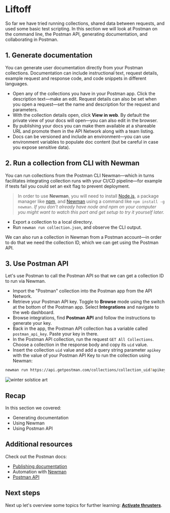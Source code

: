 # Liftoff

So far we have tried running collections, shared data between requests, and used some basic test scripting. In this section we will look at Postman on the command line, the Postman API, generating documentation, and collaborating in Postman.

## 1. Generate documentation

You can generate user documentation directly from your Postman collections. Documentation can include instructional text, request details, example request and response code, and code snippets in different languages.

* Open any of the collections you have in your Postman app. Click the description text—make an edit. Request details can also be set when you open a request—set the name and description for the request and parameters.
* With the collection details open, click __View in web__. By default the private view of your docs will open—you can also edit in the browser.
* By publishing your docs you can make them available at a shareable URL and promote them in the API Network along with a team listing.
* Docs can be versioned and include an environment—you can use environment variables to populate doc content (but be careful in case you expose sensitive data).

## 2. Run a collection from CLI with Newman

You can run collections from the Postman CLI Newman—which in turns facilitates integrating collection runs with your CI/CD pipeline—for example if tests fail you could set an exit flag to prevent deployment.

> In order to use **Newman**, you will need to install [Node.js](https://nodejs.org/en/download/), a package manager like [npm](https://www.npmjs.com/), and [Newman](https://github.com/postmanlabs/newman) using a command like `npm install -g newman`. _If you don't already have node and npm on your computer you might want to watch this part and get setup to try it yourself later._

* Export a collection to a local directory.
* Run `newman run collection.json`, and observe the CLI output.

We can also run a collection in Newman from a Postman account—in order to do that we need the collection ID, which we can get using the Postman API.

## 3. Use Postman API

Let's use Postman to call the Postman API so that we can get a collection ID to run via Newman.

* Import the "Postman" collection into the Postman app from the API Network.
* Retrieve your Postman API key. Toggle to __Browse__ mode using the switch at the bottom of the Postman app. Select __Integrations__ and navigate to the web dashboard.
* Browse integrations, find __Postman API__ and follow the instructions to generate your key.
* Back in the app, the Postman API collection has a variable called `postman_api_key`. Paste your key in there.
* In the Postman API collection, run the request `GET All Collections`. Choose a collection in the response body and copy its `uid` value.
* Insert the collection `uid` value and add a query string parameter `apikey` with the value of your Postman API Key to run the collection using Newman:

```bash
newman run https://api.getpostman.com/collections/collection_uid?apikey=postman_api_key
```

![[winter solstice art](https://apod.nasa.gov/apod/image/1712/WinterSolsticeMW_Seip.jpg)](https://apod.nasa.gov/apod/image/1712/WinterSolsticeMW_Seip.jpg)

## Recap

In this section we covered:

* Generating documentation
* Using Newman
* Using Postman API

## Additional resources

Check out the Postman docs:

* [Publishing documentation](https://learning.postman.com/docs/postman/api-documentation/documenting-your-api/)
* Automation with [Newman](https://learning.postman.com/docs/postman/collection-runs/command-line-integration-with-newman/)
* [Postman API](https://learning.postman.com/docs/postman/postman-api/intro-api/)

## Next steps

Next up let's overview some topics for further learning: __[Activate thrusters](./part4-ActivateThrusters.md)__.
